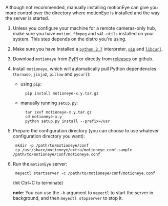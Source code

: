 Although not recommended, manually installing motionEye can give you more control over the directory where motionEye is installed and the way the server is started.

1. Unless you configure your machine for a remote cameras-only hub, make sure you have `motion`, `ffmpeg` and `v4l-utils` installed on your system. This step depends on the distro you're using.

2. Make sure you have Installed a [`python 2.7`](https://www.python.org/) interpreter, [`pip`](https://pip.pypa.io/en/stable/installing.html) and [`libcurl`](http://curl.haxx.se/libcurl/).

3. Download `motioneye` from [PyPI](https://pypi.python.org/pypi/motioneye#downloads) or directly from [releases](https://github.com/ccrisan/motioneye/releases) on github.

4. Install `motioneye`, which will automatically pull Python dependencies (`tornado`, `jinja2`, `pillow` and `pycurl`):

    * using `pip`:

            pip install motioneye-x.y.tar.gz

    * manually running `setup.py`:

            tar zxvf motioneye-x.y.tar.gz
            cd motioneye-x.y
            python setup.py install --prefix=/usr

5. Prepare the configuration directory (you can choose to use whatever configuration directory  you want):

        mkdir -p /path/to/motioneye/conf
        cp /usr/share/motioneye/extra/motioneye.conf.sample /path/to/motioneye/conf/motioneye.conf

6. Run the `motionEye` server:

        meyectl startserver -c /path/to/motioneye/conf/motioneye.conf

    (hit Ctrl+C to terminate)

    **note**: You can use the `-b` argument to `meyectl` to start the server in background, and then `meyectl stopserver` to stop it.
